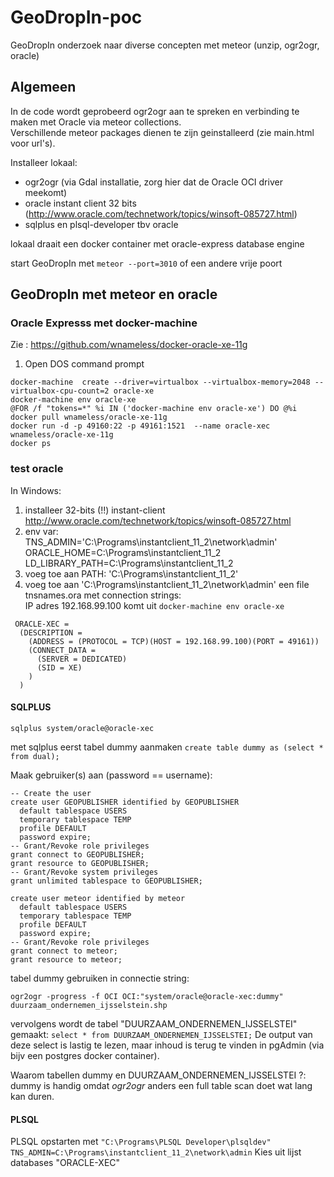 # GeoDropIn-poc
GeoDropIn onderzoek naar diverse concepten met meteor (unzip, ogr2ogr, oracle)

## Algemeen
In de code wordt geprobeerd ogr2ogr aan te spreken en verbinding te maken met Oracle via meteor collections.    
Verschillende meteor packages dienen te zijn  geinstalleerd (zie main.html voor url's).   

Installeer lokaal:   
- ogr2ogr (via Gdal installatie, zorg hier dat de Oracle OCI driver meekomt)
- oracle instant client 32 bits (http://www.oracle.com/technetwork/topics/winsoft-085727.html)
- sqlplus en plsql-developer tbv oracle 

lokaal draait een docker container met oracle-express database engine

start GeoDropIn met ``meteor --port=3010`` of een andere vrije poort

## GeoDropIn met meteor en oracle

### Oracle Expresss met docker-machine
Zie : https://github.com/wnameless/docker-oracle-xe-11g

1. Open DOS command prompt

```
docker-machine  create --driver=virtualbox --virtualbox-memory=2048 --virtualbox-cpu-count=2 oracle-xe
docker-machine env oracle-xe
@FOR /f "tokens=*" %i IN ('docker-machine env oracle-xe') DO @%i
docker pull wnameless/oracle-xe-11g
docker run -d -p 49160:22 -p 49161:1521  --name oracle-xec wnameless/oracle-xe-11g 
docker ps
```

### test oracle 

In Windows: 

1. installeer 32-bits (!!) instant-client http://www.oracle.com/technetwork/topics/winsoft-085727.html
1. env var:  
TNS_ADMIN='C:\Programs\instantclient_11_2\network\admin'
ORACLE_HOME=C:\Programs\instantclient_11_2
LD_LIBRARY_PATH=C:\Programs\instantclient_11_2
1. voeg toe aan PATH: 'C:\Programs\instantclient_11_2'
1. voeg toe aan 'C:\Programs\instantclient_11_2\network\admin' een file tnsnames.ora met connection strings:    
IP adres 192.168.99.100 komt uit  ``docker-machine env oracle-xe``     
```
 ORACLE-XEC =
  (DESCRIPTION =
    (ADDRESS = (PROTOCOL = TCP)(HOST = 192.168.99.100)(PORT = 49161))
    (CONNECT_DATA =
      (SERVER = DEDICATED)
      (SID = XE)
    )
  )

``` 

#### SQLPLUS
``sqlplus system/oracle@oracle-xec``

met sqlplus eerst tabel dummy aanmaken
``
create table dummy as (select * from dual);
``

Maak gebruiker(s) aan (password == username):

```
-- Create the user 
create user GEOPUBLISHER identified by GEOPUBLISHER
  default tablespace USERS
  temporary tablespace TEMP
  profile DEFAULT
  password expire;
-- Grant/Revoke role privileges 
grant connect to GEOPUBLISHER;
grant resource to GEOPUBLISHER;
-- Grant/Revoke system privileges 
grant unlimited tablespace to GEOPUBLISHER;

create user meteor identified by meteor
  default tablespace USERS
  temporary tablespace TEMP
  profile DEFAULT
  password expire;
-- Grant/Revoke role privileges 
grant connect to meteor;
grant resource to meteor;
```

tabel dummy gebruiken in connectie string:

``ogr2ogr -progress -f OCI OCI:"system/oracle@oracle-xec:dummy" duurzaam_ondernemen_ijsselstein.shp``

vervolgens wordt de tabel "DUURZAAM_ONDERNEMEN_IJSSELSTEI" gemaakt:
``select * from DUURZAAM_ONDERNEMEN_IJSSELSTEI;``
De output van deze select is lastig te lezen, maar inhoud is terug te vinden in pgAdmin (via bijv een postgres docker container).

Waarom tabellen dummy en DUURZAAM_ONDERNEMEN_IJSSELSTEI ?:
dummy is handig omdat *ogr2ogr* anders een full table scan doet wat lang kan duren.

#### PLSQL

PLSQL opstarten met
``"C:\Programs\PLSQL Developer\plsqldev" TNS_ADMIN=C:\Programs\instantclient_11_2\network\admin``
Kies uit lijst databases "ORACLE-XEC"
